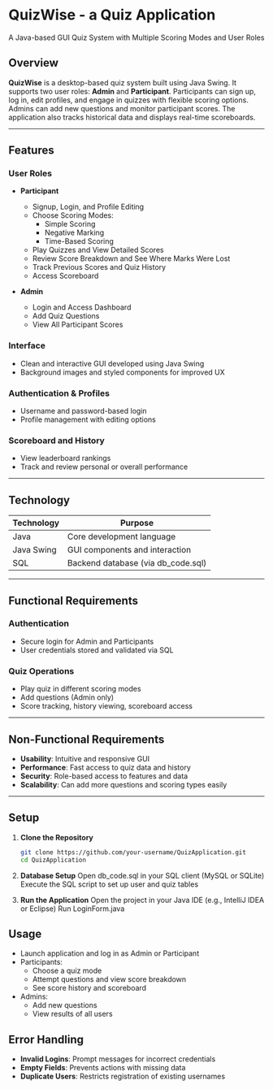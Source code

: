 # QuizWise - a Quiz Application  
A Java-based GUI Quiz System with Multiple Scoring Modes and User Roles

## Overview  
**QuizWise** is a desktop-based quiz system built using Java Swing. It supports two user roles: **Admin** and **Participant**. Participants can sign up, log in, edit profiles, and engage in quizzes with flexible scoring options. Admins can add new questions and monitor participant scores. The application also tracks historical data and displays real-time scoreboards.

---

## Features  

### User Roles
- **Participant**
  - Signup, Login, and Profile Editing
  - Choose Scoring Modes:  
    - Simple Scoring  
    - Negative Marking  
    - Time-Based Scoring  
  - Play Quizzes and View Detailed Scores
  - Review Score Breakdown and See Where Marks Were Lost
  - Track Previous Scores and Quiz History  
  - Access Scoreboard  

- **Admin**
  - Login and Access Dashboard  
  - Add Quiz Questions  
  - View All Participant Scores  

### Interface
- Clean and interactive GUI developed using Java Swing  
- Background images and styled components for improved UX  

### Authentication & Profiles
- Username and password-based login  
- Profile management with editing options  

### Scoreboard and History
- View leaderboard rankings  
- Track and review personal or overall performance  

---

## Technology  

| Technology | Purpose                        |
|------------|--------------------------------|
| Java       | Core development language      |
| Java Swing | GUI components and interaction |
| SQL        | Backend database (via db_code.sql) |

---

## Functional Requirements  

### Authentication  
- Secure login for Admin and Participants  
- User credentials stored and validated via SQL  

### Quiz Operations  
- Play quiz in different scoring modes  
- Add questions (Admin only)  
- Score tracking, history viewing, scoreboard access  

---

## Non-Functional Requirements  

- **Usability**: Intuitive and responsive GUI  
- **Performance**: Fast access to quiz data and history  
- **Security**: Role-based access to features and data  
- **Scalability**: Can add more questions and scoring types easily  

---

## Setup  

1. **Clone the Repository**  
   ```bash
   git clone https://github.com/your-username/QuizApplication.git
   cd QuizApplication
   
2. **Database Setup**
  Open db_code.sql in your SQL client (MySQL or SQLite)
  Execute the SQL script to set up user and quiz tables

4. **Run the Application**
  Open the project in your Java IDE (e.g., IntelliJ IDEA or Eclipse)
  Run LoginForm.java 

## Usage
- Launch application and log in as Admin or Participant
- Participants:
    - Choose a quiz mode
    - Attempt questions and view score breakdown
    - See score history and scoreboard
- Admins:
    - Add new questions
    - View results of all users
 
## Error Handling
- **Invalid Logins**: Prompt messages for incorrect credentials
- **Empty Fields**: Prevents actions with missing data
- **Duplicate Users**: Restricts registration of existing usernames



